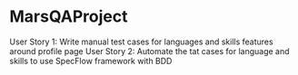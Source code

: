 # MarsQAProject
User Story 1: Write manual test cases for languages and skills features around profile page
User Story 2: Automate the tat cases for language and skills to use SpecFlow framework with BDD     
